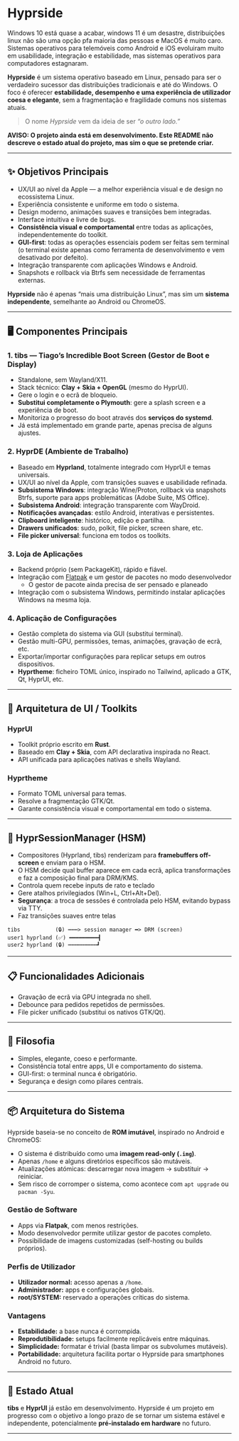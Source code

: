 # Hyprside

Windows 10 está quase a acabar, windows 11 é um desastre, distribuições linux não são uma opção pfa maioria das pessoas e MacOS é muito caro. Sistemas operativos para telemóveis como Android e iOS evoluiram muito em usabilidade, integração e estabilidade, mas sistemas operativos para computadores estagnaram.

**Hyprside** é um sistema operativo baseado em Linux, pensado para ser o verdadeiro sucessor das distribuições tradicionais e até do Windows.
O foco é oferecer **estabilidade, desempenho e uma experiência de utilizador coesa e elegante**, sem a fragmentação e fragilidade comuns nos sistemas atuais.

> O nome *Hyprside* vem da ideia de ser *“o outro lado.”*

**AVISO: O projeto ainda está em desenvolvimento. Este README não descreve o estado atual do projeto, mas sim o que se pretende criar.**

---

## ✨ Objetivos Principais

* UX/UI ao nível da Apple — a melhor experiência visual e de design no ecossistema Linux.
* Experiência consistente e uniforme em todo o sistema.
* Design moderno, animações suaves e transições bem integradas.
* Interface intuitiva e livre de bugs.
* **Consistência visual e comportamental** entre todas as aplicações, independentemente do toolkit.
* **GUI-first**: todas as operações essenciais podem ser feitas sem terminal (o terminal existe apenas como ferramenta de desenvolvimento e vem desativado por defeito).
* Integração transparente com aplicações Windows e Android.
* Snapshots e rollback via Btrfs sem necessidade de ferramentas externas.

**Hyprside** não é apenas “mais uma distribuição Linux”, mas sim um **sistema independente**, semelhante ao Android ou ChromeOS.

---

## 🖥️ Componentes Principais

### 1. tibs — Tiago’s Incredible Boot Screen (Gestor de Boot e Display)

* Standalone, sem Wayland/X11.
* Stack técnico: **Clay + Skia + OpenGL** (mesmo do HyprUI).
* Gere o login e o ecrã de bloqueio.
* **Substitui completamente o Plymouth**: gere a splash screen e a experiência de boot.
* Monitoriza o progresso do boot através dos **serviços do systemd**.
* Já está implementado em grande parte, apenas precisa de alguns ajustes.

### 2. HyprDE (Ambiente de Trabalho)

* Baseado em **Hyprland**, totalmente integrado com HyprUI e temas universais.
* UX/UI ao nível da Apple, com transições suaves e usabilidade refinada.
* **Subsistema Windows**: integração Wine/Proton, rollback via snapshots Btrfs, suporte para apps problemáticas (Adobe Suite, MS Office).
* **Subsistema Android**: integração transparente com WayDroid.
* **Notificações avançadas**: estilo Android, interativas e persistentes.
* **Clipboard inteligente**: histórico, edição e partilha.
* **Drawers unificados**: sudo, polkit, file picker, screen share, etc.
* **File picker universal**: funciona em todos os toolkits.

### 3. Loja de Aplicações

* Backend próprio (sem PackageKit), rápido e fiável.
* Integração com [Flatpak](https://flatpak.org/) e um gestor de pacotes no modo desenvolvedor
  * O gestor de pacote ainda precisa de ser pensado e planeado
* Integração com o subsistema Windows, permitindo instalar aplicações Windows na mesma loja.

### 4. Aplicação de Configurações

* Gestão completa do sistema via GUI (substitui terminal).
* Gestão multi-GPU, permissões, temas, animações, gravação de ecrã, etc.
* Exportar/importar configurações para replicar setups em outros dispositivos.
* **Hyprtheme**: ficheiro TOML único, inspirado no Tailwind, aplicado a GTK, Qt, HyprUI, etc.

---

## 🎨 Arquitetura de UI / Toolkits

### HyprUI

* Toolkit próprio escrito em **Rust**.
* Baseado em **Clay + Skia**, com API declarativa inspirada no React.
* API unificada para aplicações nativas e shells Wayland.

### Hyprtheme

* Formato TOML universal para temas.
* Resolve a fragmentação GTK/Qt.
* Garante consistência visual e comportamental em todo o sistema.

---

## 🔀 HyprSessionManager (HSM)

* Compositores (Hyprland, tibs) renderizam para **framebuffers off-screen** e enviam para o HSM.
* O HSM decide qual buffer aparece em cada ecrã, aplica transformações e faz a composição final para DRM/KMS.
* Controla quem recebe inputs de rato e teclado
* Gere atalhos privilegiados (Win+L, Ctrl+Alt+Del).
* **Segurança**: a troca de sessões é controlada pelo HSM, evitando bypass via TTY.
* Faz transições suaves entre telas
```
tibs           (🔒) ┅┅┅> session manager ━> DRM (screen)
user1 hyprland (✅) ━━━━━━━━━┫
user2 hyprland (🔒) ┅┅┅┅┅┅┅┅┅┛
```

---

## 📋 Funcionalidades Adicionais

* Gravação de ecrã via GPU integrada no shell.
* Debounce para pedidos repetidos de permissões.
* File picker unificado (substitui os nativos GTK/Qt).

---

## 🔐 Filosofia

* Simples, elegante, coeso e performante.
* Consistência total entre apps, UI e comportamento do sistema.
* GUI-first: o terminal nunca é obrigatório.
* Segurança e design como pilares centrais.

---

## 📦 Arquitetura do Sistema

Hyprside baseia-se no conceito de **ROM imutável**, inspirado no Android e ChromeOS:

* O sistema é distribuído como uma **imagem read-only (`.img`)**.
* Apenas `/home` e alguns diretórios específicos são mutáveis.
* Atualizações atómicas: descarregar nova imagem → substituir → reiniciar.
* Sem risco de corromper o sistema, como acontece com `apt upgrade` ou `pacman -Syu`.

### Gestão de Software

* Apps via **Flatpak**, com menos restrições.
* Modo desenvolvedor permite utilizar gestor de pacotes completo.
* Possibilidade de imagens customizadas (self-hosting ou builds próprios).

### Perfis de Utilizador

* **Utilizador normal:** acesso apenas a `/home`.
* **Administrador:** apps e configurações globais.
* **root/SYSTEM:** reservado a operações críticas do sistema.

### Vantagens

* **Estabilidade:** a base nunca é corrompida.
* **Reprodutibilidade:** setups facilmente replicáveis entre máquinas.
* **Simplicidade:** formatar é trivial (basta limpar os subvolumes mutáveis).
* **Portabilidade:** arquitetura facilita portar o Hyprside para smartphones Android no futuro.

---

## 🚀 Estado Atual

**tibs** e **HyprUI** já estão em desenvolvimento.
Hyprside é um projeto em progresso com o objetivo a longo prazo de se tornar um sistema estável e independente, potencialmente **pré-instalado em hardware** no futuro.

---

